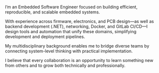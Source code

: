 I’m an Embedded Software Engineer focused on building efficient, reproducible, and scalable embedded systems.

With experience across firmware, electronics, and PCB design—as well as backend development (.NET), networking, Docker, and GitLab CI/CD—I design tools and automation that unify these domains, simplifying development and deployment pipelines.

My multidisciplinary background enables me to bridge diverse teams by connecting system-level thinking with practical implementation.

I believe that every collaboration is an opportunity to learn something new from others and to grow both technically and professionally.
